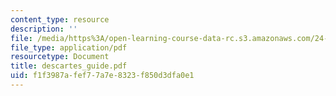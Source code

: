 ```yaml
---
content_type: resource
description: ''
file: /media/https%3A/open-learning-course-data-rc.s3.amazonaws.com/24-01-classics-in-western-philosophy-spring-2006/f1f3987afef77a7e8323f850d3dfa0e1_descartes_guide.pdf
file_type: application/pdf
resourcetype: Document
title: descartes_guide.pdf
uid: f1f3987a-fef7-7a7e-8323-f850d3dfa0e1
---
```

